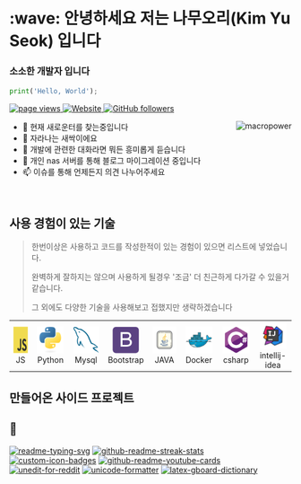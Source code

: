 <h1 align="left" id="macropower-title">:wave: 안녕하세요 저는 나무오리(Kim Yu Seok) 입니다</h1>
<h3 align="left">소소한 개발자 입니다</h3>

```python
print('Hello, World');
```



<p align="left">
  <a href="https://github.com/NAMUORI00/">
    <img src="https://komarev.com/ghpvc/?username=NAMUORI00" alt="page views" />
  </a>
  <a href="https://namuori00.github.io">
    <img alt="Website" src="https://img.shields.io/website?url=https%3A%2F%2Fjacobcolvin.com">
  </a>
  <a href="https://github.com/NAMUORI00?tab=followers">
    <img alt="GitHub followers" src="https://img.shields.io/github/followers/NAMUORI00?style=flat&logo=github">
  </a>
</p>

<a href="#macropower-title">
  <img src="https://github-readme-stats.vercel.app/api?username=NAMUORI00&theme=gruvbox)](https://github.com/NAMUORI00/" alt="macropower" align="right" />
</a>

- :office: 현재 새로운터를 찾는중입니다
- :seedling: 자라나는 새싹이에요
- :speech_balloon: 개발에 관련한 대화라면 뭐든 흥미롭게 듣습니다
- :book: 개인 nas 서버를 통해 블로그 마이그레이션 중입니다
- :mailbox: 이슈를 통해 언제든지 의견 나누어주세요

<br>

<h2 align="left" id="macropower-tech">사용 경험이 있는 기술</h2>

> 한번이상은 사용하고 코드를 작성한적이 있는 경험이 있으면 리스트에 넣었습니다.
>
> 완벽하게 잘하지는 않으며 사용하게 될경우 '조금' 더 친근하게 다가갈 수 있을거 같습니다.
>
> 그 외에도 다양한 기술을 사용해보고 접했지만 생략하겠습니다 

<table>
  <tr>
    <td align="center" width="96">
      <a href="#macropower-tech">
        <img src="./img/javascript-original.svg" width="48" height="48" alt="JS" />
      </a>
      <br>JS
    </td>
    <td align="center" width="96">
      <a href="#macropower-tech">
        <img src="./img/python-original.svg" width="48" height="48" alt="Python" />
      </a>
      <br>Python
    </td>
    <td align="center" width="96">
      <a href="#macropower-tech">
        <img src="./img/mysql-original.svg" width="48" height="48" alt="mysql" />
      </a>
      <br>Mysql
    </td>
    <td align="center" width="96">
      <a href="#macropower-tech">
        <img src="./img/bootstrap-plain.svg" width="48" height="48" alt="bootstrap" />
      </a>
      <br>Bootstrap
    </td>
    <td align="center" width="96">
      <a href="#macropower-tech" >
        <img src="./img/icons8-java.svg" width="48" height="48" alt="JAVA" />
      </a>
      <br>JAVA
    </td>
    <td align="center" width="96"> 
      <a href="#macropower-tech" >
        <img src="./img/docker-original.svg" width="48" height="48" alt="Docker" />
      </a>
      <br>Docker
    </td>
    <td align="center"  width="96">
      <a href="#macropower-tech">
        <img src="./img/csharp-original.svg" width="48" height="48" alt="csharp" />
      </a>
      <br>csharp
    </td>
    <td align="center" width="96">
      <a href="#macropower-tech" >
        <img src="./img/icons8-intellij-idea.svg" width="48" height="48" alt="icons8-intellij-idea" />
      </a>
      <br>intellij-idea
    </td>
  </tr>
</table>

<h2 align="left">만들어온 사이드 프로젝트</h2>

<h2>📘 </h2>

<p align="left">
    <a href="https://github.com/NAMUORI00/OSC-SRTC"><img width="278" src="https://denvercoder1-github-readme-stats.vercel.app/api/pin/?username=NAMUORI00&repo=OSC-SRTC&theme=react&bg_color=1F222E&title_color=F85D7F&hide_border=true&icon_color=F8D866&show_icons=false" alt="readme-typing-svg"></a>
    <a href="https://github.com/NAMUORI00/CRUD"><img width="278" src="https://denvercoder1-github-readme-stats.vercel.app/api/pin/?username=NAMUORI00&repo=CRUD&theme=react&bg_color=1F222E&title_color=F85D7F&hide_border=true&icon_color=F8D866&show_icons=false" alt="github-readme-streak-stats"></a>
    <a href="https://github.com/NAMUORI00/jsquiz-app"><img width="278" src="https://denvercoder1-github-readme-stats.vercel.app/api/pin?username=NAMUORI00&repo=jsquiz-app&theme=react&bg_color=1F222E&title_color=F85D7F&hide_border=true&icon_color=F8D866&show_icons=false" alt="custom-icon-badges"></a>
    <a href="https://github.com/NAMUORI00/music_splitter_project"><img width="278" src="https://denvercoder1-github-readme-stats.vercel.app/api/pin/?username=NAMUORI00&repo=music_splitter_project&theme=react&bg_color=1F222E&title_color=F85D7F&hide_border=true&icon_color=F8D866&show_icons=false" alt="github-readme-youtube-cards"></a>
    <a href="https://github.com/NAMUORI00/Osaka_mobile_FoodScan"><img width="278" src="https://denvercoder1-github-readme-stats.vercel.app/api/pin/?username=NAMUORI00&repo=Osaka_mobile_FoodScan&theme=react&bg_color=1F222E&title_color=F85D7F&hide_border=true&icon_color=F8D866&show_icons=false" alt="unedit-for-reddit"></a>
    <a href="https://github.com/NAMUORI00/good-price-jeju"><img width="278" src="https://denvercoder1-github-readme-stats.vercel.app/api/pin/?username=NAMUORI00&repo=good-price-jeju&theme=react&bg_color=1F222E&title_color=F85D7F&hide_border=true&icon_color=F8D866&show_icons=false" alt="unicode-formatter"></a>
    <a href="https://github.com/NAMUORI00/Golden_Glove"><img width="278" src="https://denvercoder1-github-readme-stats.vercel.app/api/pin/?username=NAMUORI00&repo=Golden_Glove&theme=react&bg_color=1F222E&title_color=F85D7F&hide_border=true&icon_color=F8D866&show_icons=false&show_description=false" alt="latex-gboard-dictionary"></a>

